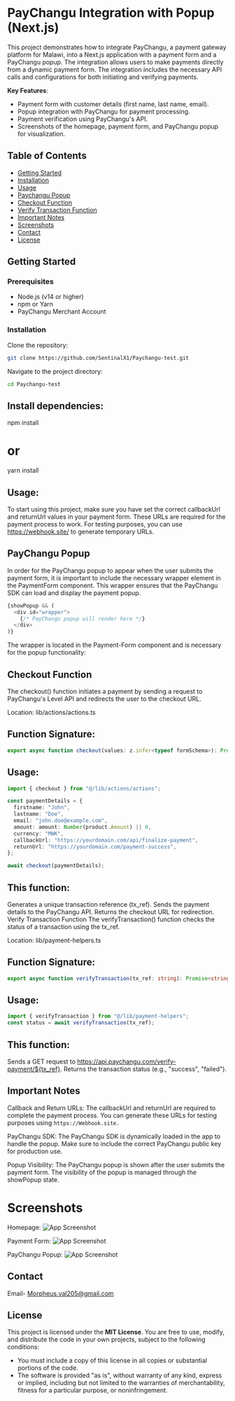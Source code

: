 # PayChangu Integration with Popup (Next.js)

This project demonstrates how to integrate PayChangu, a payment gateway platform for Malawi, into a Next.js application with a payment form and a PayChangu popup. The integration allows users to make payments directly from a dynamic payment form. The integration includes the necessary API calls and configurations for both initiating and verifying payments.

**Key Features**:
- Payment form with customer details (first name, last name, email).
- Popup integration with PayChangu for payment processing.
- Payment verification using PayChangu's API.
- Screenshots of the homepage, payment form, and PayChangu popup for visualization.

## Table of Contents
- [Getting Started](#getting-started)
- [Installation](#installation)
- [Usage](#usage)
- [Paychangu Popup](#PayChangu-Popup)
- [Checkout Function](#checkout-function)
- [Verify Transaction Function](#verify-transaction-function)
- [Important Notes](#important-notes)
- [Screenshots](#screenshots)
- [Contact](#contact)
- [License](#license)

## Getting Started

### Prerequisites
- Node.js (v14 or higher)
- npm or Yarn
- PayChangu Merchant Account

### Installation
Clone the repository:
```bash
git clone https://github.com/SentinalX1/Paychangu-test.git
```
Navigate to the project directory:
```bash
cd Paychangu-test
```
## Install dependencies:

npm install
# or
yarn install

## Usage:
To start using this project, make sure you have set the correct callbackUrl and returnUrl values in your payment form. These URLs are required for the payment process to work. For testing purposes, you can use https://webhook.site/ to generate temporary URLs.

## PayChangu Popup
In order for the PayChangu popup to appear when the user submits the payment form, it is important to include the necessary wrapper element in the PaymentForm component. This wrapper ensures that the PayChangu SDK can load and display the payment popup.

```typescript
{showPopup && (
  <div id="wrapper">
    {/* PayChangu popup will render here */}
  </div>
)}

```
The wrapper is located in the Payment-Form component and is necessary for the popup functionality:

## Checkout Function
The checkout() function initiates a payment by sending a request to PayChangu's Level API and redirects the user to the checkout URL.

Location: lib/actions/actions.ts

## Function Signature:
```typescript
export async function checkout(values: z.infer<typeof formSchema>): Promise<string | null>;
```
## Usage:
```typescript
import { checkout } from "@/lib/actions/actions";

const paymentDetails = {
  firstname: "John",
  lastname: "Doe",
  email: "john.doe@example.com",
  amount: amount: Number(product.Amount) || 0,
  currency: "MWK",
  callbackUrl: "https://yourdomain.com/api/finalize-payment",
  returnUrl: "https://yourdomain.com/payment-success",
};

await checkout(paymentDetails);
```
## This function:
Generates a unique transaction reference (tx_ref).
Sends the payment details to the PayChangu API.
Returns the checkout URL for redirection.
Verify Transaction Function
The verifyTransaction() function checks the status of a transaction using the tx_ref.

Location: lib/payment-helpers.ts

## Function Signature:
```typescript
export async function verifyTransaction(tx_ref: string): Promise<string>;
```
## Usage:
```typescript
import { verifyTransaction } from "@/lib/payment-helpers";
const status = await verifyTransaction(tx_ref);
```
## This function:
Sends a GET request to https://api.paychangu.com/verify-payment/${tx_ref}.
Returns the transaction status (e.g., "success", "failed").

## Important Notes
Callback and Return URLs: The callbackUrl and returnUrl are required to complete the payment process. You can generate these URLs for testing purposes using ```https://Webhook.site.```

PayChangu SDK: The PayChangu SDK is dynamically loaded in the app to handle the popup. Make sure to include the correct PayChangu public key for production use.

Popup Visibility: The PayChangu popup is shown after the user submits the payment form. The visibility of the popup is managed through the showPopup state.

# Screenshots

Homepage: ![App Screenshot](public/images/Screenshot1.webp)

Payment Form: ![App Screenshot](public/images/Screenshot2.webp)

PayChangu Popup: ![App Screenshot](public/images/Screenshot3.webp)

## Contact
Email- Morpheus.val205@gmail.com

## License

This project is licensed under the **MIT License**. You are free to use, modify, and distribute the code in your own projects, subject to the following conditions:

- You must include a copy of this license in all copies or substantial portions of the code.
- The software is provided "as is", without warranty of any kind, express or implied, including but not limited to the warranties of merchantability, fitness for a particular purpose, or noninfringement.
